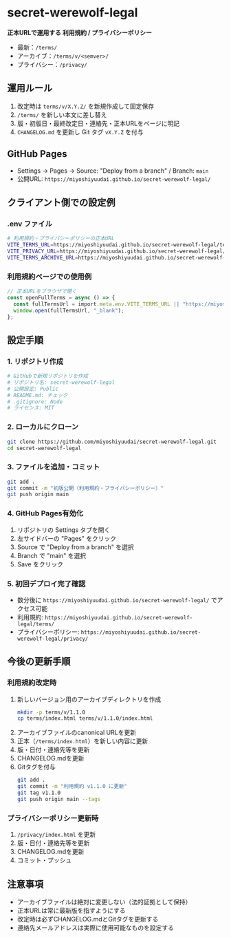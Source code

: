 # secret-werewolf-legal

**正本URLで運用する 利用規約 / プライバシーポリシー**  
- 最新：`/terms/`  
- アーカイブ：`/terms/v/<semver>/`  
- プライバシー：`/privacy/`

## 運用ルール
1. 改定時は `terms/v/X.Y.Z/` を新規作成して固定保存
2. `/terms/` を新しい本文に差し替え
3. 版・初版日・最終改定日・連絡先・正本URLをページに明記
4. `CHANGELOG.md` を更新し Git タグ `vX.Y.Z` を付与

## GitHub Pages
- Settings → Pages → Source: "Deploy from a branch" / Branch: `main`
- 公開URL: `https://miyoshiyuudai.github.io/secret-werewolf-legal/`

## クライアント側での設定例

### .env ファイル
```bash
# 利用規約・プライバシーポリシーの正本URL
VITE_TERMS_URL=https://miyoshiyuudai.github.io/secret-werewolf-legal/terms/
VITE_PRIVACY_URL=https://miyoshiyuudai.github.io/secret-werewolf-legal/privacy/
VITE_TERMS_ARCHIVE_URL=https://miyoshiyuudai.github.io/secret-werewolf-legal/terms/v/1.0.0/
```

### 利用規約ページでの使用例
```typescript
// 正本URLをブラウザで開く
const openFullTerms = async () => {
  const fullTermsUrl = import.meta.env.VITE_TERMS_URL || "https://miyoshiyuudai.github.io/secret-werewolf-legal/terms/";
  window.open(fullTermsUrl, "_blank");
};
```

## 設定手順

### 1. リポジトリ作成
```bash
# GitHubで新規リポジトリを作成
# リポジトリ名: secret-werewolf-legal
# 公開設定: Public
# README.md: チェック
# .gitignore: Node
# ライセンス: MIT
```

### 2. ローカルにクローン
```bash
git clone https://github.com/miyoshiyuudai/secret-werewolf-legal.git
cd secret-werewolf-legal
```

### 3. ファイルを追加・コミット
```bash
git add .
git commit -m "初版公開（利用規約・プライバシーポリシー）"
git push origin main
```

### 4. GitHub Pages有効化
1. リポジトリの Settings タブを開く
2. 左サイドバーの "Pages" をクリック
3. Source で "Deploy from a branch" を選択
4. Branch で "main" を選択
5. Save をクリック

### 5. 初回デプロイ完了確認
- 数分後に `https://miyoshiyuudai.github.io/secret-werewolf-legal/` でアクセス可能
- 利用規約: `https://miyoshiyuudai.github.io/secret-werewolf-legal/terms/`
- プライバシーポリシー: `https://miyoshiyuudai.github.io/secret-werewolf-legal/privacy/`

## 今後の更新手順

### 利用規約改定時
1. 新しいバージョン用のアーカイブディレクトリを作成
   ```bash
   mkdir -p terms/v/1.1.0
   cp terms/index.html terms/v/1.1.0/index.html
   ```
2. アーカイブファイルのcanonical URLを更新
3. 正本（`/terms/index.html`）を新しい内容に更新
4. 版・日付・連絡先等を更新
5. CHANGELOG.mdを更新
6. Gitタグを付与
   ```bash
   git add .
   git commit -m "利用規約 v1.1.0 に更新"
   git tag v1.1.0
   git push origin main --tags
   ```

### プライバシーポリシー更新時
1. `/privacy/index.html` を更新
2. 版・日付・連絡先等を更新
3. CHANGELOG.mdを更新
4. コミット・プッシュ

## 注意事項
- アーカイブファイルは絶対に変更しない（法的証拠として保持）
- 正本URLは常に最新版を指すようにする
- 改定時は必ずCHANGELOG.mdとGitタグを更新する
- 連絡先メールアドレスは実際に使用可能なものを設定する 
